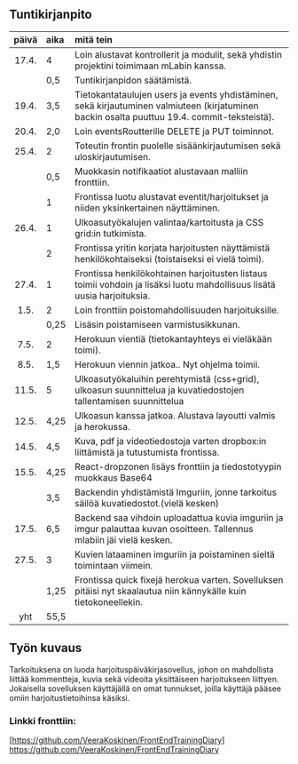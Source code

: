 ## Tuntikirjanpito

| päivä | aika | mitä tein  |
| :----:|:-----| :-----|
| 17.4. | 4    | Loin alustavat kontrollerit ja modulit, sekä yhdistin projektini toimimaan mLabin kanssa. |
|       | 0,5  | Tuntikirjanpidon säätämistä. |
| 19.4. | 3,5  | Tietokantataulujen users ja events yhdistäminen, sekä kirjautuminen valmiuteen (kirjatuminen backin osalta puuttuu 19.4. commit-teksteistä). |
| 20.4. | 2,0  | Loin eventsRoutterille DELETE ja PUT toiminnot. |
| 25.4. | 2    | Toteutin frontin puolelle sisäänkirjautumisen sekä uloskirjautumisen. |
|       | 0,5  | Muokkasin notifikaatiot alustavaan malliin fronttiin. |
|       | 1    | Frontissa luotu alustavat eventit/harjoitukset ja niiden yksinkertainen näyttäminen. |
| 26.4. | 1    | Ulkoasutyökalujen valintaa/kartoitusta ja CSS grid:in tutkimista. |
|       | 2    | Frontissa yritin korjata harjoitusten näyttämistä henkilökohtaiseksi (toistaiseksi ei vielä toimi). |
| 27.4. | 1    | Frontissa henkilökohtainen harjoitusten listaus toimii vohdoin ja lisäksi luotu mahdollisuus lisätä uusia harjoituksia.|
| 1.5.  | 2    | Loin fronttiin poistomahdollisuuden harjoituksille. |
|       | 0,25 | Lisäsin poistamiseen varmistusikkunan. |
| 7.5.  | 2    | Herokuun vientiä (tietokantayhteys ei vieläkään toimi). |
| 8.5.  | 1,5  | Herokuun viennin jatkoa.. Nyt ohjelma toimii. |
| 11.5. | 5    | Ulkoasutyökaluihin perehtymistä (css+grid), ulkoasun suunnittelua ja kuvatiedostojen tallentamisen suunnittelua |
| 12.5. | 4,25 | Ulkoasun kanssa jatkoa. Alustava layoutti valmis ja herokussa. |
| 14.5. | 4,5  | Kuva, pdf ja videotiedostoja varten dropbox:in liittämistä ja tutustumista frontissa. |
| 15.5. | 4,25 | React-dropzonen lisäys fronttiin ja tiedostotyypin muokkaus Base64 |
|       | 3,5  | Backendin yhdistämistä Imguriin, jonne tarkoitus säilöä kuvatiedostot.(vielä kesken) |
| 17.5. | 6,5  | Backend saa vihdoin uploadattua kuvia imguriin ja imgur palauttaa kuvan osoitteen. Tallennus mlabiin jäi vielä kesken. |
| 27.5. | 3    | Kuvien lataaminen imguriin ja poistaminen sieltä toimintaan viimein. |
|       | 1,25 | Frontissa quick fixejä herokua varten. Sovelluksen pitäisi nyt skaalautua niin kännykälle kuin tietokoneellekin. |
| yht   | 55,5 | | 


## Työn kuvaus
Tarkoituksena on luoda harjoituspäiväkirjasovellus, johon on mahdollista liittää kommentteja, kuvia sekä videoita yksittäiseen harjoitukseen liittyen. Jokaisella sovelluksen käyttäjällä on omat tunnukset, joilla käyttäjä pääsee omiin harjoitustietoihinsa käsiksi.


### Linkki fronttiin:
[https://github.com/VeeraKoskinen/FrontEndTrainingDiary] https://github.com/VeeraKoskinen/FrontEndTrainingDiary
